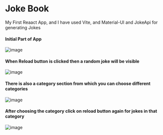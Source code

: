 # Joke Book

My First Reaact App, and I have used Vite, and Material-UI and JokeApi for generating Jokes

#### Initial Part of App
![image](https://github.com/Harshit-here19/JokeBook/assets/125533407/cb18fe94-3ac6-4369-a89f-c7bfb8e3b9fe)

#### When Reload button is clicked then a random joke will be visible

![image](https://github.com/Harshit-here19/JokeBook/assets/125533407/ea9b3631-1da5-4d68-90f8-330206bfbd35)

#### There is also a category section from which you can choose different categories

![image](https://github.com/Harshit-here19/JokeBook/assets/125533407/84d3a2e7-a9b5-4ad4-b06a-9b48c0c8b430)

#### After choosing the category click on reload button again for jokes in that category

![image](https://github.com/Harshit-here19/JokeBook/assets/125533407/72e821c6-a298-468b-a7ff-a3ffe1e07924)
